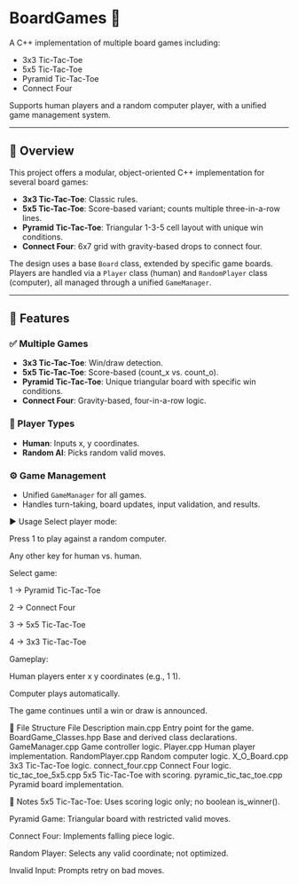# BoardGames 🎲

A C++ implementation of multiple board games including:

- 3x3 Tic-Tac-Toe  
- 5x5 Tic-Tac-Toe  
- Pyramid Tic-Tac-Toe  
- Connect Four  

Supports human players and a random computer player, with a unified game management system.

---

## 📌 Overview

This project offers a modular, object-oriented C++ implementation for several board games:

- **3x3 Tic-Tac-Toe**: Classic rules.  
- **5x5 Tic-Tac-Toe**: Score-based variant; counts multiple three-in-a-row lines.  
- **Pyramid Tic-Tac-Toe**: Triangular 1-3-5 cell layout with unique win conditions.  
- **Connect Four**: 6x7 grid with gravity-based drops to connect four.

The design uses a base `Board` class, extended by specific game boards. Players are handled via a `Player` class (human) and `RandomPlayer` class (computer), all managed through a unified `GameManager`.

---

## 🧩 Features

### ✅ Multiple Games
- **3x3 Tic-Tac-Toe**: Win/draw detection.
- **5x5 Tic-Tac-Toe**: Score-based (count_x vs. count_o).
- **Pyramid Tic-Tac-Toe**: Unique triangular board with specific win conditions.
- **Connect Four**: Gravity-based, four-in-a-row logic.

### 🧠 Player Types
- **Human**: Inputs x, y coordinates.
- **Random AI**: Picks random valid moves.

### ⚙️ Game Management
- Unified `GameManager` for all games.
- Handles turn-taking, board updates, input validation, and results.

▶️ Usage
Select player mode:

Press 1 to play against a random computer.

Any other key for human vs. human.

Select game:

1 → Pyramid Tic-Tac-Toe

2 → Connect Four

3 → 5x5 Tic-Tac-Toe

4 → 3x3 Tic-Tac-Toe

Gameplay:

Human players enter x y coordinates (e.g., 1 1).

Computer plays automatically.

The game continues until a win or draw is announced.

📂 File Structure
File	Description
main.cpp	Entry point for the game.
BoardGame_Classes.hpp	Base and derived class declarations.
GameManager.cpp	Game controller logic.
Player.cpp	Human player implementation.
RandomPlayer.cpp	Random computer logic.
X_O_Board.cpp	3x3 Tic-Tac-Toe logic.
connect_four.cpp	Connect Four logic.
tic_tac_toe_5x5.cpp	5x5 Tic-Tac-Toe with scoring.
pyramic_tic_tac_toe.cpp	Pyramid board implementation.

📝 Notes
5x5 Tic-Tac-Toe: Uses scoring logic only; no boolean is_winner().

Pyramid Game: Triangular board with restricted valid moves.

Connect Four: Implements falling piece logic.

Random Player: Selects any valid coordinate; not optimized.

Invalid Input: Prompts retry on bad moves.

